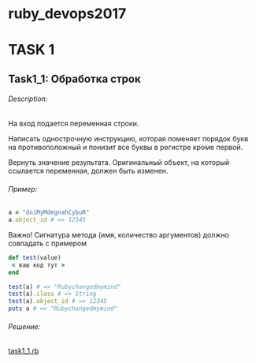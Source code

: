 # ruby_devops2017
# TASK 1
## Task1_1: Обработка строк
###### Description:
На вход подается переменная строки.

Написать однострочную инструкцию, которая поменяет порядок букв на противоположный и понизит все буквы в регистре кроме первой.

Вернуть значение результата. Оригинальный объект, на который ссылается переменная, должен быть изменен.
###### Пример:
```ruby
a = "dniMyMdegnahCybuR"
a.object_id # => 12345
```
Важно! Сигнатура метода (имя, количество аргументов) должно совпадать с примером
```ruby
def test(value)
 < ваш код тут >
end
```
```ruby
test(a) # => "Rubychangedmymind"
test(a).class # => String
test(a).object_id # => 12345
puts a # => "Rubychangedmymind"
```
###### Решение:

[task1_1.rb](scripts/task1_1.rb)

